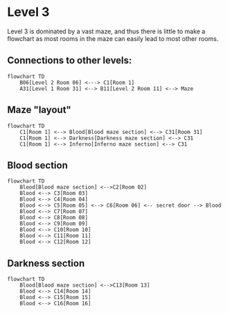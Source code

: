 # Level 3

Level 3 is dominated by a vast maze, and thus there is little to make a flowchart as most rooms in the maze can easily lead to most other rooms.

## Connections to other levels:

```mermaid
flowchart TD
    B06[Level 2 Room 06] <---> C1[Room 1]
    A31[Level 1 Room 31] <--> B11[Level 2 Room 11] <--> Maze
```

## Maze "layout"

```mermaid
flowchart TD
    C1[Room 1] <--> Blood[Blood maze section] <--> C31[Room 31]
    C1[Room 1] <--> Darkness[Darkness maze section] <--> C31
    C1[Room 1] <--> Inferno[Inferno maze section] <--> C31
```

## Blood section
```mermaid
flowchart TD
    Blood[Blood maze section] <-->C2[Room 02]
    Blood <--> C3[Room 03]
    Blood <--> C4[Room 04]
    Blood <--> C5[Room 05] <--> C6[Room 06] <-- secret door --> Blood
    Blood <--> C7[Room 07]
    Blood <--> C8[Room 08]
    Blood <--> C9[Room 09]
    Blood <--> C10[Room 10]
    Blood <--> C11[Room 11]
    Blood <--> C12[Room 12]

```

## Darkness section
```mermaid
flowchart TD
    Blood[Blood maze section] <-->C13[Room 13]
    Blood <--> C14[Room 14]
    Blood <--> C15[Room 15]
    Blood <--> C16[Room 16]

```